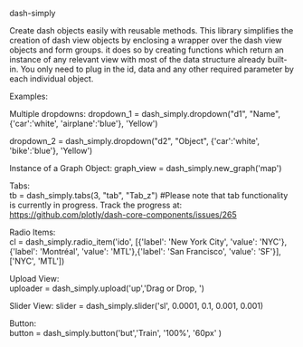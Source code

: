 dash-simply
 
Create dash objects easily with reusable methods. This library simplifies the creation of dash view objects by enclosing a wrapper over the dash view objects and form groups. it does so by creating functions which return an instance of any relevant view with most of the data structure already built-in. You only need to plug in the id, data and any other required parameter by each individual object. 


Examples:

Multiple dropdowns:
dropdown_1 = dash_simply.dropdown("d1", "Name", {'car':'white', 'airplane':'blue'}, 'Yellow')
	
dropdown_2 = dash_simply.dropdown("d2", "Object", {'car':'white', 'bike':'blue'}, 'Yellow')

Instance of a Graph Object:
graph_view = dash_simply.new_graph('map')

Tabs:		
tb = dash_simply.tabs(3, "tab", "Tab_z")
#Please note that tab functionality is currently in progress. Track the progress at: https://github.com/plotly/dash-core-components/issues/265

Radio Items:		
cl = dash_simply.radio_item('ido', [{'label': 'New York City', 'value': 'NYC'},{'label': 'Montréal', 'value': 'MTL'},{'label': 'San Francisco', 'value': 'SF'}], ['NYC', 'MTL'])

Upload View:		
uploader = dash_simply.upload('up','Drag or Drop, ')

Slider View:
slider = dash_simply.slider('sl', 0.0001, 0.1, 0.001, 0.001)

Button:		
button = dash_simply.button('but','Train', '100%', '60px' ) 
